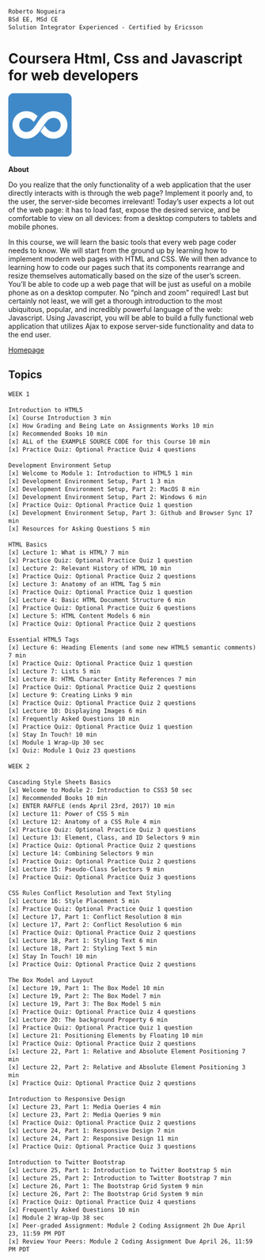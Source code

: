 ```
Roberto Nogueira  
BSd EE, MSd CE
Solution Integrator Experienced - Certified by Ericsson
```
# Coursera Html, Css and Javascript for web developers

![coursera image](images/coursera.png)

**About**

Do you realize that the only functionality of a web application that the user directly interacts with is through the web page? Implement it poorly and, to the user, the server-side becomes irrelevant! Today’s user expects a lot out of the web page: it has to load fast, expose the desired service, and be comfortable to view on all devices: from a desktop computers to tablets and mobile phones.

In this course, we will learn the basic tools that every web page coder needs to know. We will start from the ground up by learning how to implement modern web pages with HTML and CSS. We will then advance to learning how to code our pages such that its components rearrange and resize themselves automatically based on the size of the user’s screen. You’ll be able to code up a web page that will be just as useful on a mobile phone as on a desktop computer. No “pinch and zoom” required! Last but certainly not least, we will get a thorough introduction to the most ubiquitous, popular, and incredibly powerful language of the web: Javascript. Using Javascript, you will be able to build a fully functional web application that utilizes Ajax to expose server-side functionality and data to the end user.

[Homepage](https://www.coursera.org/learn/html-css-javascript-for-web-developers/)

## Topics
```
WEEK 1

Introduction to HTML5
[x] Course Introduction 3 min
[x] How Grading and Being Late on Assignments Works 10 min
[x] Recommended Books 10 min
[x] ALL of the EXAMPLE SOURCE CODE for this Course 10 min
[x] Practice Quiz: Optional Practice Quiz 4 questions

Development Environment Setup
[x] Welcome to Module 1: Introduction to HTML5 1 min
[x] Development Environment Setup, Part 1 3 min
[x] Development Environment Setup, Part 2: MacOS 8 min
[x] Development Environment Setup, Part 2: Windows 6 min
[x] Practice Quiz: Optional Practice Quiz 1 question
[x] Development Environment Setup, Part 3: Github and Browser Sync 17 min
[x] Resources for Asking Questions 5 min

HTML Basics
[x] Lecture 1: What is HTML? 7 min
[x] Practice Quiz: Optional Practice Quiz 1 question
[x] Lecture 2: Relevant History of HTML 10 min
[x] Practice Quiz: Optional Practice Quiz 2 questions
[x] Lecture 3: Anatomy of an HTML Tag 5 min
[x] Practice Quiz: Optional Practice Quiz 1 question
[x] Lecture 4: Basic HTML Document Structure 6 min
[x] Practice Quiz: Optional Practice Quiz 6 questions
[x] Lecture 5: HTML Content Models 6 min
[x] Practice Quiz: Optional Practice Quiz 2 questions

Essential HTML5 Tags
[x] Lecture 6: Heading Elements (and some new HTML5 semantic comments) 7 min
[x] Practice Quiz: Optional Practice Quiz 1 question
[x] Lecture 7: Lists 5 min
[x] Lecture 8: HTML Character Entity References 7 min
[x] Practice Quiz: Optional Practice Quiz 2 questions
[x] Lecture 9: Creating Links 9 min
[x] Practice Quiz: Optional Practice Quiz 2 questions
[x] Lecture 10: Displaying Images 6 min
[x] Frequently Asked Questions 10 min
[x] Practice Quiz: Optional Practice Quiz 1 question
[x] Stay In Touch! 10 min
[x] Module 1 Wrap-Up 30 sec
[x] Quiz: Module 1 Quiz 23 questions

WEEK 2

Cascading Style Sheets Basics
[x] Welcome to Module 2: Introduction to CSS3 50 sec
[x] Recommended Books 10 min
[x] ENTER RAFFLE (ends April 23rd, 2017) 10 min
[x] Lecture 11: Power of CSS 5 min
[x] Lecture 12: Anatomy of a CSS Rule 4 min
[x] Practice Quiz: Optional Practice Quiz 3 questions
[x] Lecture 13: Element, Class, and ID Selectors 9 min
[x] Practice Quiz: Optional Practice Quiz 2 questions
[x] Lecture 14: Combining Selectors 9 min
[x] Practice Quiz: Optional Practice Quiz 2 questions
[x] Lecture 15: Pseudo-Class Selectors 9 min
[x] Practice Quiz: Optional Practice Quiz 3 questions

CSS Rules Conflict Resolution and Text Styling
[x] Lecture 16: Style Placement 5 min
[x] Practice Quiz: Optional Practice Quiz 1 question
[x] Lecture 17, Part 1: Conflict Resolution 8 min
[x] Lecture 17, Part 2: Conflict Resolution 6 min
[x] Practice Quiz: Optional Practice Quiz 2 questions
[x] Lecture 18, Part 1: Styling Text 6 min
[x] Lecture 18, Part 2: Styling Text 5 min
[x] Stay In Touch! 10 min
[x] Practice Quiz: Optional Practice Quiz 2 questions

The Box Model and Layout
[x] Lecture 19, Part 1: The Box Model 10 min
[x] Lecture 19, Part 2: The Box Model 7 min
[x] Lecture 19, Part 3: The Box Model 5 min
[x] Practice Quiz: Optional Practice Quiz 4 questions
[x] Lecture 20: The background Property 6 min
[x] Practice Quiz: Optional Practice Quiz 1 question
[x] Lecture 21: Positioning Elements by Floating 10 min
[x] Practice Quiz: Optional Practice Quiz 2 questions
[x] Lecture 22, Part 1: Relative and Absolute Element Positioning 7 min
[x] Lecture 22, Part 2: Relative and Absolute Element Positioning 3 min
[x] Practice Quiz: Optional Practice Quiz 2 questions

Introduction to Responsive Design
[x] Lecture 23, Part 1: Media Queries 4 min
[x] Lecture 23, Part 2: Media Queries 9 min
[x] Practice Quiz: Optional Practice Quiz 2 questions
[x] Lecture 24, Part 1: Responsive Design 7 min
[x] Lecture 24, Part 2: Responsive Design 11 min
[x] Practice Quiz: Optional Practice Quiz 3 questions

Introduction to Twitter Bootstrap
[x] Lecture 25, Part 1: Introduction to Twitter Bootstrap 5 min
[x] Lecture 25, Part 2: Introduction to Twitter Bootstrap 7 min
[x] Lecture 26, Part 1: The Bootstrap Grid System 9 min
[x] Lecture 26, Part 2: The Bootstrap Grid System 9 min
[x] Practice Quiz: Optional Practice Quiz 4 questions
[x] Frequently Asked Questions 10 min
[x] Module 2 Wrap-Up 38 sec
[x] Peer-graded Assignment: Module 2 Coding Assignment 2h Due April 23, 11:59 PM PDT
[x] Review Your Peers: Module 2 Coding Assignment Due April 26, 11:59 PM PDT
```
